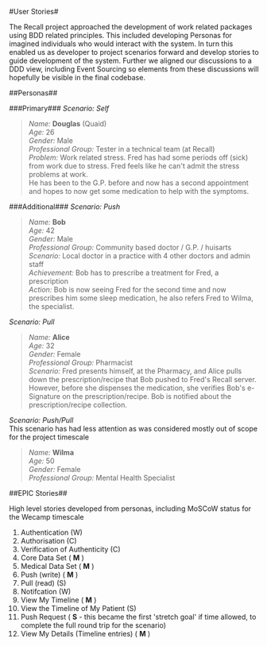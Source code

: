 #User Stories#

The Recall project approached the development of work related packages using BDD related principles.
This included developing Personas for imagined individuals who would interact with the system. In turn
this enabled us as developer to project scenarios forward and develop stories to guide development of
the system. Further we aligned our discussions to a DDD view, including Event Sourcing so elements from
these discussions will hopefully be visible in the final codebase.

##Personas##

###Primary###
*Scenario: Self*

>*Name:* **Douglas** (Quaid)  
*Age:* 26  
*Gender:* Male  
*Professional Group:* Tester in a technical team (at Recall)  
*Problem:* Work related stress. Fred has had some periods off (sick) from work due to stress. Fred feels
like he can't admit the stress problems at work.  
He has been to the G.P. before and now has a second appointment and hopes to now get some medication to
help with the symptoms.


###Additional###
*Scenario: Push*

>*Name:* **Bob**  
*Age:* 42  
*Gender:* Male  
*Professional Group:* Community based doctor / G.P. / huisarts  
*Scenario:* Local doctor in a practice with 4 other doctors and admin staff  
*Achievement:* Bob has to prescribe a treatment for Fred, a prescription  
*Action:* Bob is now seeing Fred for the second time and now prescribes him some sleep medication,
he also refers Fred to Wilma, the specialist.

*Scenario: Pull*

>*Name:* **Alice**  
*Age:* 32  
*Gender:* Female  
*Professional Group:* Pharmacist  
*Scenario:* Fred presents himself, at the Pharmacy, and Alice pulls down the prescription/recipe that Bob
pushed to Fred's Recall server. However, before she dispenses the medication, she verifies Bob's e-Signature on
the prescription/recipe. Bob is notified about the prescription/recipe collection.

*Scenario: Push/Pull*  
This scenario has had less attention as was considered mostly out of scope for the project timescale

>*Name:* **Wilma**  
*Age:* 50  
*Gender:* Female  
*Professional Group:* Mental Health Specialist


##EPIC Stories##

High level stories developed from personas, including MoSCoW status for the Wecamp timescale

1. Authentication (W)
2. Authorisation (C)
3. Verification of Authenticity (C)
4. Core Data Set ( **M** )
5. Medical Data Set ( **M** )
6. Push (write) ( **M** )
7. Pull (read) (S)
8. Notifcation (W)
9. View My Timeline ( **M** )
10. View the Timeline of My Patient (S)
11. Push Request ( **S** - this became the first 'stretch goal' if time allowed,
to complete the full round trip for the scenario)
12. View My Details (Timeline entries) ( **M** )